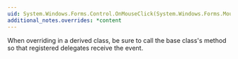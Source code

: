 ```yaml
---
uid: System.Windows.Forms.Control.OnMouseClick(System.Windows.Forms.MouseEventArgs)
additional_notes.overrides: *content
---
```


<p>When overriding <xref href="System.Windows.Forms.Control.OnMouseClick(System.Windows.Forms.MouseEventArgs)"></xref> in a derived class, be sure to call the base class's <xref href="System.Windows.Forms.Control.OnMouseClick(System.Windows.Forms.MouseEventArgs)"></xref> method so that registered delegates receive the event.</p>


